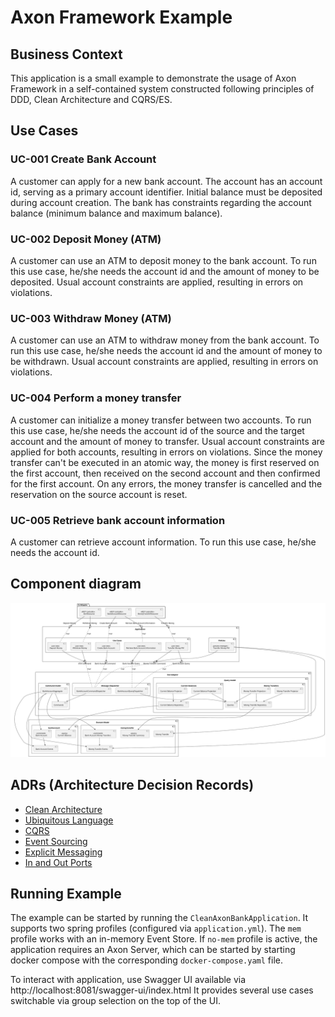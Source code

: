 # Axon Framework Example

## Business Context

This application is a small example to demonstrate the usage of Axon Framework in a self-contained
system constructed following principles of DDD, Clean Architecture and CQRS/ES.

## Use Cases 

### UC-001 Create Bank Account

A customer can apply for a new bank account. The account has an account id, serving as a primary
account identifier. Initial balance must be deposited during account creation. The bank 
has constraints regarding the account balance (minimum balance and maximum balance).

### UC-002 Deposit Money (ATM)

A customer can use an ATM to deposit money to the bank account. To run this use case, he/she needs
the account id and the amount of money to be deposited. Usual account constraints are applied, resulting in
errors on violations.


### UC-003 Withdraw Money (ATM)

A customer can use an ATM to withdraw money from the bank account. To run this use case, he/she needs
the account id and the amount of money to be withdrawn. Usual account constraints are applied, resulting in
errors on violations.

### UC-004 Perform a money transfer

A customer can initialize a money transfer between two accounts. To run this use case, he/she needs 
the account id of the source and the target account and the amount of money to transfer. Usual account 
constraints are applied for both accounts, resulting in errors on violations. Since the money transfer 
can't be executed in an atomic way, the money is first reserved on the first account, then received on the 
second account and then confirmed for the first account. On any errors, the money transfer is cancelled
and the reservation on the source account is reset.

### UC-005 Retrieve bank account information

A customer can retrieve account information. To run this use case, he/she needs the account id.

## Component diagram

![Component Diagram](./documentation/context-mapper/components.svg)

## ADRs (Architecture Decision Records)

- [Clean Architecture](./documentation/adrs/001-clean-architecture.md)
- [Ubiquitous Language](./documentation/adrs/002-ubiquituos-language.md)
- [CQRS](./documentation/adrs/003-cqrs.md)
- [Event Sourcing](./documentation/adrs/004-event-sourcing.md)
- [Explicit Messaging](./documentation/adrs/005-command-event-query-bus.md)
- [In and Out Ports](./documentation/adrs/006-in-and-out-ports.md)

## Running Example

The example can be started by running the `CleanAxonBankApplication`. It supports
two spring profiles (configured via `application.yml`). The `mem` profile 
works with an in-memory Event Store. If `no-mem` profile is active, the 
application requires an Axon Server, which can be started by starting 
docker compose with the corresponding `docker-compose.yaml` file. 

To interact with application, use Swagger UI available via http://localhost:8081/swagger-ui/index.html
It provides several use cases switchable via group selection on the top of the UI. 
